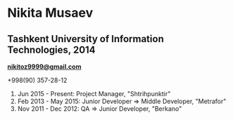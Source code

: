 # Nikita Musaev
## Tashkent University of Information Technologies, 2014
**nikitoz9999@gmail.com**

+998(90) 357-28-12

1. Jun 2015 - Present: Project Manager, "Shtrihpunktir"
2. Feb 2013 - May 2015: Junior Developer => Middle Developer, "Metrafor"
3. Nov 2011 - Dec 2012: QA => Junior Developer, "Berkano"
